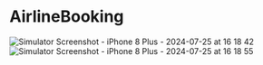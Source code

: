 # AirlineBooking
![Simulator Screenshot - iPhone 8 Plus - 2024-07-25 at 16 18 42](https://github.com/user-attachments/assets/07744bef-a50d-46ae-a342-19e3e759c30e)
![Simulator Screenshot - iPhone 8 Plus - 2024-07-25 at 16 18 55](https://github.com/user-attachments/assets/5e7cfac3-0a6a-4f1c-a2ed-076cc3c14822)
